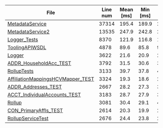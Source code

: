 | File | Line num | Mean [ms] | Min [ms] | Max [ms] |
|------|----------|-----------|----------|----------|
| [MetadataService](https://github.com/xixiaofinland/afmt/blob/main/samples/MetadataService.cls) | 37314 | 195.4 | 189.9 | 203.3 |
| [MetadataService2](https://github.com/xixiaofinland/afmt/blob/main/samples/MetadataService2.cls) | 13535 | 247.9 | 242.8 | 255.4 |
| [Logger_Tests](https://github.com/xixiaofinland/afmt/blob/main/samples/Logger_Tests.cls) | 8370 | 121.9 | 116.8 | 128.8 |
| [ToolingAPIWSDL](https://github.com/xixiaofinland/afmt/blob/main/samples/ToolingAPIWSDL.cls) | 4878 | 89.6 | 85.8 | 92.7 |
| [Logger](https://github.com/xixiaofinland/afmt/blob/main/samples/Logger.cls) | 3622 | 21.6 | 20.9 | 22.9 |
| [ADDR_HouseholdAcc_TEST](https://github.com/xixiaofinland/afmt/blob/main/samples/ADDR_HouseholdAcc_TEST.cls) | 3792 | 31.5 | 30.6 | 32.8 |
| [RollupTests](https://github.com/xixiaofinland/afmt/blob/main/samples/RollupTests.cls) | 3133 | 39.7 | 37.8 | 49.3 |
| [AffiliationMappingsHCVMapper_TEST](https://github.com/xixiaofinland/afmt/blob/main/samples/AffiliationMappingsHCVMapper_TEST.cls) | 3324 | 19.3 | 18.6 | 26.9 |
| [ADDR_Addresses_TEST](https://github.com/xixiaofinland/afmt/blob/main/samples/ADDR_Addresses_TEST.cls) | 2667 | 28.2 | 27.3 | 30.2 |
| [ACCT_IndividualAccounts_TEST](https://github.com/xixiaofinland/afmt/blob/main/samples/ACCT_IndividualAccounts_TEST.cls) | 3183 | 28.7 | 27.9 | 30.3 |
| [Rollup](https://github.com/xixiaofinland/afmt/blob/main/samples/Rollup.cls) | 3081 | 30.4 | 29.1 | 43.8 |
| [CON_PrimaryAffls_TEST](https://github.com/xixiaofinland/afmt/blob/main/samples/CON_PrimaryAffls_TEST.cls) | 2614 | 20.3 | 19.9 | 21.1 |
| [RollupServiceTest](https://github.com/xixiaofinland/afmt/blob/main/samples/RollupServiceTest.cls) | 2676 | 24.4 | 23.8 | 28.0 |
